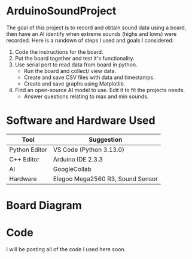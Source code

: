 # ArduinoSoundProject
The goal of this project is to record and obtain sound data using a board, then have an AI identify when extreme sounds (highs and lows) were recorded. 
Here is a rundown of steps I used and goals I considered:
1. Code the instructions for the board.
2. Put the board together and test it's functionality.
3. Use serial port to read data from board in python.
     - Run the board and collect/ view data.
     - Create and save CSV files with data and timestamps. 
     - Create and save graphs using Matplotlib.
4. Find an open-source AI model to use. Edit it to fit the projects needs.
     - Answer questions relating to max and min sounds.

# Software and Hardware Used
|Tool|Suggestion|
|-----|----------|
|Python Editor| VS Code (Python 3.13.0)|
|C++ Editor| Arduino IDE 2.3.3|
|AI | GoogleCollab |
|Hardware|Elegoo Mega2560 R3, Sound Sensor|


# Board Diagram
# Code 
I will be posting all of the code I used here soon.
